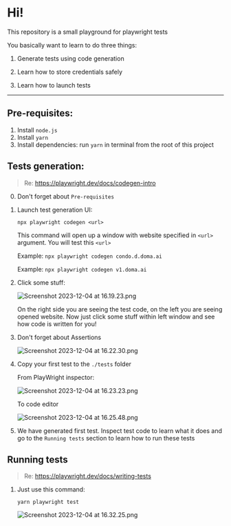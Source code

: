 # Hi! 

This repository is a small playground for playwright tests

You basically want to learn to do three things:

1. Generate tests using code generation

2. Learn how to store credentials safely

3. Learn how to launch tests

----

## Pre-requisites:

1. Install `node.js`
2. Install `yarn`
3. Install dependencies: run `yarn` in terminal from the root of this project

## Tests generation:

> Re: https://playwright.dev/docs/codegen-intro

0. Don't forget about `Pre-requisites`

1. Launch test generation UI:

    `npx playwright codegen <url>`

    This command will open up a window with website specified in `<url>` argument. You will test this `<url>`
    
    Example: `npx playwright codegen condo.d.doma.ai`

    Example: `npx playwright codegen v1.doma.ai`

2.  Click some stuff:

    ![Screenshot 2023-12-04 at 16.19.23.png](..%2F..%2F..%2F..%2F..%2Fvar%2Ffolders%2Fmw%2F4z4klg0n2y1gm_vp_mkpzc2r0000gn%2FT%2FTemporaryItems%2FNSIRD_screencaptureui_Y1nPMi%2FScreenshot%202023-12-04%20at%2016.19.23.png)

    On the right side you are seeing the test code, on the left you are seeing opened website. Now just click some stuff within left window and see how code is written for you!

3.  Don't forget about Assertions

    ![Screenshot 2023-12-04 at 16.22.30.png](..%2F..%2F..%2F..%2F..%2Fvar%2Ffolders%2Fmw%2F4z4klg0n2y1gm_vp_mkpzc2r0000gn%2FT%2FTemporaryItems%2FNSIRD_screencaptureui_R3uTaM%2FScreenshot%202023-12-04%20at%2016.22.30.png)

4.  Copy your first test to the `./tests` folder

    From PlayWright inspector:

    ![Screenshot 2023-12-04 at 16.23.23.png](..%2F..%2F..%2F..%2F..%2Fvar%2Ffolders%2Fmw%2F4z4klg0n2y1gm_vp_mkpzc2r0000gn%2FT%2FTemporaryItems%2FNSIRD_screencaptureui_je63TU%2FScreenshot%202023-12-04%20at%2016.23.23.png)

    To code editor

    ![Screenshot 2023-12-04 at 16.25.48.png](..%2F..%2F..%2F..%2F..%2Fvar%2Ffolders%2Fmw%2F4z4klg0n2y1gm_vp_mkpzc2r0000gn%2FT%2FTemporaryItems%2FNSIRD_screencaptureui_JdHFYt%2FScreenshot%202023-12-04%20at%2016.25.48.png)

5. We have generated first test. Inspect test code to learn what it does and go to the `Running tests` section to learn how to run these tests

## Running tests

> Re: https://playwright.dev/docs/writing-tests

1. Just use this command: 

   `yarn playwright test`

   ![Screenshot 2023-12-04 at 16.32.25.png](..%2F..%2F..%2F..%2F..%2Fvar%2Ffolders%2Fmw%2F4z4klg0n2y1gm_vp_mkpzc2r0000gn%2FT%2FTemporaryItems%2FNSIRD_screencaptureui_c4mtnc%2FScreenshot%202023-12-04%20at%2016.32.25.png)